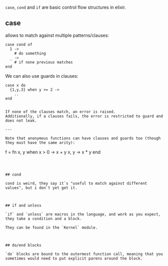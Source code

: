 `case`, `cond` and `if` are basic control flow structures in elixir.

## case

allows to match against multiple patterns/clauses:

```
case cond of
  1 ->
    # do something
  _ ->
    # if none previous matches
end
```

We can also use guards in clauses:

```
case x do
  {1,y,3} when y >= 2 ->
    ..
end


If none of the clauses match, an error is raised.
Additionally, if a clauses fails, the error is restricted to guard and does not leak.

---

Note that anonymous functions can have clauses and guards too (though they must have the same arity):

```
f = fn
  x, y when x > 0 ->
    x + y
  x, y ->
    x * y
end
```



## cond

cond is weird, they say it`s "useful to match against different values", but i don`t yet get it.



## if and unless

`if` and `unless` are macros in the language, and work as you expect, they take a condition and a block.

They can be found in the `Kernel` module.



## do/end blocks

`do` blocks are bound to the outermost function call, meaning that you sometimes would need to put explicit parens around the block.



